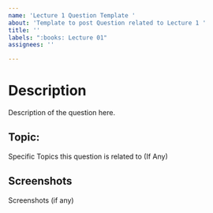 ```yaml
---
name: 'Lecture 1 Question Template '
about: 'Template to post Question related to Lecture 1 '
title: ''
labels: ":books: Lecture 01"
assignees: ''

---
```


# Description 
Description of the question here. 

## Topic: 
Specific Topics this question is related to (If Any) 

## Screenshots 

Screenshots (if any)
